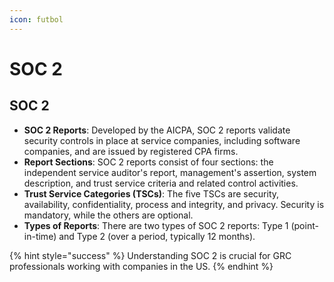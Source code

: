 ```yaml
---
icon: futbol
---
```


# SOC 2

## SOC 2

* **SOC 2 Reports**: Developed by the AICPA, SOC 2 reports validate security controls in place at service companies, including software companies, and are issued by registered CPA firms.
* **Report Sections**: SOC 2 reports consist of four sections: the independent service auditor's report, management's assertion, system description, and trust service criteria and related control activities.
* **Trust Service Categories (TSCs)**: The five TSCs are security, availability, confidentiality, process and integrity, and privacy. Security is mandatory, while the others are optional.
* **Types of Reports**: There are two types of SOC 2 reports: Type 1 (point-in-time) and Type 2 (over a period, typically 12 months).

{% hint style="success" %}
Understanding SOC 2 is crucial for GRC professionals working with companies in the US.
{% endhint %}



